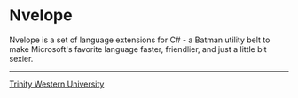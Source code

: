 # Nvelope #

Nvelope is a set of language extensions for C# - a Batman utility belt to make Microsoft's favorite language faster, friendlier, and just a little bit sexier.

-----

[Trinity Western University](http://twu.ca)

